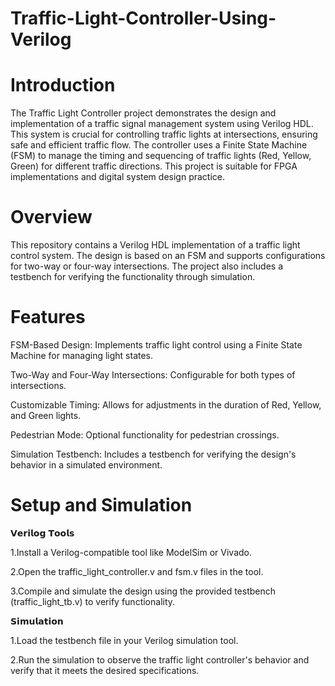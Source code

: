 # Traffic-Light-Controller-Using-Verilog

# Introduction
The Traffic Light Controller project demonstrates the design and implementation of a traffic signal management system using Verilog HDL. This system is crucial for controlling traffic lights at intersections, ensuring safe and efficient traffic flow. The controller uses a Finite State Machine (FSM) to manage the timing and sequencing of traffic lights (Red, Yellow, Green) for different traffic directions. This project is suitable for FPGA implementations and digital system design practice.

# Overview
This repository contains a Verilog HDL implementation of a traffic light control system. The design is based on an FSM and supports configurations for two-way or four-way intersections. The project also includes a testbench for verifying the functionality through simulation.

# Features
FSM-Based Design: Implements traffic light control using a Finite State Machine for managing light states.

Two-Way and Four-Way Intersections: Configurable for both types of intersections.

Customizable Timing: Allows for adjustments in the duration of Red, Yellow, and Green lights.

Pedestrian Mode: Optional functionality for pedestrian crossings.

Simulation Testbench: Includes a testbench for verifying the design's behavior in a simulated environment.

# Setup and Simulation
𝗩𝗲𝗿𝗶𝗹𝗼𝗴 𝗧𝗼𝗼𝗹𝘀

1.Install a Verilog-compatible tool like ModelSim or Vivado.

2.Open the traffic_light_controller.v and fsm.v files in the tool.

3.Compile and simulate the design using the provided testbench (traffic_light_tb.v) to verify functionality.

𝗦𝗶𝗺𝘂𝗹𝗮𝘁𝗶𝗼𝗻

1.Load the testbench file in your Verilog simulation tool.

2.Run the simulation to observe the traffic light controller's behavior and verify that it meets the desired specifications.
